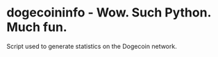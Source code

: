 dogecoininfo - Wow. Such Python. Much fun.
============

Script used to generate statistics on the Dogecoin network.
